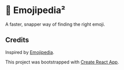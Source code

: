 # 📕 Emojipedia²

A faster, snapper way of finding the right emoji.

## Credits

Inspired by [Emojipedia](http://emojipedia.org/).

This project was bootstrapped with [Create React App](https://github.com/facebookincubator/create-react-app).
